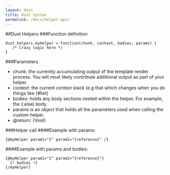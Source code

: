 ```yaml
---
layout: docs
title: Dust Syntax
permalink: /docs/helper-api/
---
```


##Dust Helpers
###Function definition

    dust.helpers.myHelper = function(chunk, context, bodies, params) {
       /* Crazy logic here */
    }

###Parameters
* chunk:  the currently accumulating output of the template render process. You will most likely contribute additional output as part of your helper.
* context: the current context stack (e.g that which changes when you do things like {#list}
* bodies: holds any body sections nested within the helper. For example, the {:else) body.
* params is an object that holds all the parameters used when calling the custom helper.
* @return: {Void}

###Helper call
####Example with params:

    {@myHelper param1="1" param2="{reference}" /}

####Example with params and bodies:

    {@myHelper param1="1" param2="{reference}"}
      {! bodies !}
    {/myHelper}
